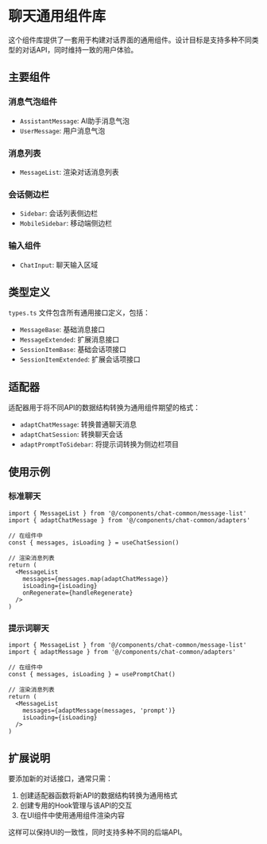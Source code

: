 # 聊天通用组件库

这个组件库提供了一套用于构建对话界面的通用组件。设计目标是支持多种不同类型的对话API，同时维持一致的用户体验。

## 主要组件

### 消息气泡组件
- `AssistantMessage`: AI助手消息气泡
- `UserMessage`: 用户消息气泡

### 消息列表
- `MessageList`: 渲染对话消息列表

### 会话侧边栏
- `Sidebar`: 会话列表侧边栏
- `MobileSidebar`: 移动端侧边栏

### 输入组件
- `ChatInput`: 聊天输入区域

## 类型定义

`types.ts` 文件包含所有通用接口定义，包括：
- `MessageBase`: 基础消息接口
- `MessageExtended`: 扩展消息接口
- `SessionItemBase`: 基础会话项接口
- `SessionItemExtended`: 扩展会话项接口

## 适配器

适配器用于将不同API的数据结构转换为通用组件期望的格式：
- `adaptChatMessage`: 转换普通聊天消息
- `adaptChatSession`: 转换聊天会话
- `adaptPromptToSidebar`: 将提示词转换为侧边栏项目

## 使用示例

### 标准聊天

```tsx
import { MessageList } from '@/components/chat-common/message-list'
import { adaptChatMessage } from '@/components/chat-common/adapters'

// 在组件中
const { messages, isLoading } = useChatSession()

// 渲染消息列表
return (
  <MessageList
    messages={messages.map(adaptChatMessage)}
    isLoading={isLoading}
    onRegenerate={handleRegenerate}
  />
)
```

### 提示词聊天

```tsx
import { MessageList } from '@/components/chat-common/message-list'
import { adaptMessage } from '@/components/chat-common/adapters'

// 在组件中
const { messages, isLoading } = usePromptChat()

// 渲染消息列表
return (
  <MessageList
    messages={adaptMessage(messages, 'prompt')}
    isLoading={isLoading}
  />
)
```

## 扩展说明

要添加新的对话接口，通常只需：

1. 创建适配器函数将新API的数据结构转换为通用格式
2. 创建专用的Hook管理与该API的交互
3. 在UI组件中使用通用组件渲染内容

这样可以保持UI的一致性，同时支持多种不同的后端API。 